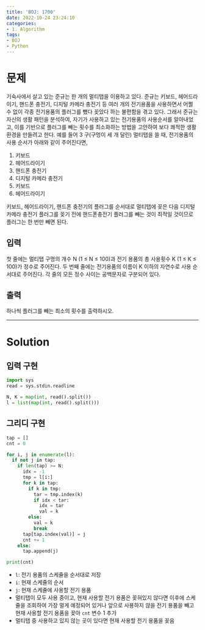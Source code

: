 ```yaml
---
title: 'BOJ: 1700'
date: 2022-10-24 23:24:10
categories:
- 1. Algorithm
tags:
- BOJ
- Python
---
```

# 문제

기숙사에서 살고 있는 준규는 한 개의 멀티탭을 이용하고 있다. 준규는 키보드, 헤어드라이기, 핸드폰 충전기, 디지털 카메라 충전기 등 여러 개의 전기용품을 사용하면서 어쩔 수 없이 각종 전기용품의 플러그를 뺐다 꽂았다 하는 불편함을 겪고 있다. 그래서 준규는 자신의 생활 패턴을 분석하여, 자기가 사용하고 있는 전기용품의 사용순서를 알아내었고, 이를 기반으로 플러그를 빼는 횟수를 최소화하는 방법을 고안하여 보다 쾌적한 생활환경을 만들려고 한다.
예를 들어 3 구(구멍이 세 개 달린) 멀티탭을 쓸 때, 전기용품의 사용 순서가 아래와 같이 주어진다면, 

1. 키보드
2. 헤어드라이기
3. 핸드폰 충전기
4. 디지털 카메라 충전기
5. 키보드
6. 헤어드라이기

키보드, 헤어드라이기, 핸드폰 충전기의 플러그를 순서대로 멀티탭에 꽂은 다음 디지털 카메라 충전기 플러그를 꽂기 전에 핸드폰충전기 플러그를 빼는 것이 최적일 것이므로 플러그는 한 번만 빼면 된다. 

## 입력

첫 줄에는 멀티탭 구멍의 개수 N (1 ≤ N ≤ 100)과 전기 용품의 총 사용횟수 K (1 ≤ K ≤ 100)가 정수로 주어진다. 두 번째 줄에는 전기용품의 이름이 K 이하의 자연수로 사용 순서대로 주어진다. 각 줄의 모든 정수 사이는 공백문자로 구분되어 있다. 

## 출력

하나씩 플러그를 빼는 최소의 횟수를 출력하시오.

<!-- More -->

***

# Solution

## 입력 구현

~~~python
import sys
read = sys.stdin.readline

N, K = map(int, read().split())
l = list(map(int, read().split()))
~~~

## 그리디 구현

~~~python
tap = []
cnt = 0

for i, j in enumerate(l):
  if not j in tap:
    if len(tap) >= N:
      idx = -1
      tmp = l[i:]
      for k in tap:
        if k in tmp:
          tar = tmp.index(k)
          if idx < tar:
            idx = tar
            val = k
        else:
          val = k
          break
      tap[tap.index(val)] = j
      cnt += 1
    else:
      tap.append(j)

print(cnt)
~~~

+ `l`: 전기 용품의 스케쥴을 순서대로 저장
+ `i`: 현재 스케쥴의 순서
+ `j`: 현재 스케쥴에 사용할 전기 용품
+ 멀티탭이 모두 사용 중이고, 현재 사용할 전기 용품은 꽂혀있지 않다면 이후에 스케쥴을 조회하여 가장 멀게 예정되어 있거나 앞으로 사용하지 않을 전기 용품을 빼고 현재 사용할 전기 용품을 꽂아 `cnt` 변수 1 추가
+ 멀티탭 중 사용하고 있지 않는 곳이 있다면 현재 사용할 전기 용품을 꽂음

